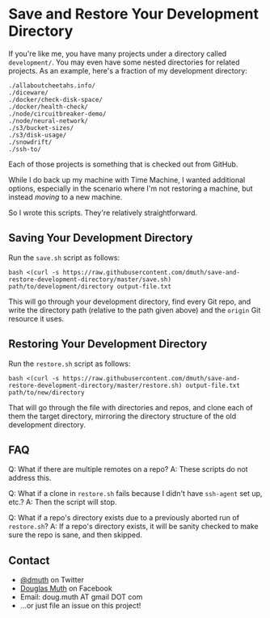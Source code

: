 
# Save and Restore Your Development Directory

If you're like me, you have many projects under a directory called `development/`.
You may even have some nested directories for related projects.  As an example,
here's a fraction of my development directory:

```
./allaboutcheetahs.info/
./diceware/
./docker/check-disk-space/
./docker/health-check/
./node/circuitbreaker-demo/
./node/neural-network/
./s3/bucket-sizes/
./s3/disk-usage/
./snowdrift/
./ssh-to/
```

Each of those projects is something that is checked out from GitHub.

While I do back up my machine with Time Machine, I wanted additional
options, especially in the scenario where I'm not restoring a machine, but
instead *moving* to a new machine.

So I wrote this scripts.  They're relatively straightforward.


## Saving Your Development Directory

Run the `save.sh` script as follows:

`bash <(curl -s https://raw.githubusercontent.com/dmuth/save-and-restore-development-directory/master/save.sh) path/to/development/directory output-file.txt`

This will go through your development directory, find every Git repo, 
and write the directory path (relative to the path given above)
and the `origin` Git resource it uses.


## Restoring Your Development Directory

Run the `restore.sh` script as follows:

`bash <(curl -s https://raw.githubusercontent.com/dmuth/save-and-restore-development-directory/master/restore.sh) output-file.txt path/to/new/directory`

That will go through the file with directories and repos, and clone each 
of them the target directory, mirroring the directory structure
of the old development directory.


## FAQ

Q: What if there are multiple remotes on a repo?
A: These scripts do not address this.

Q: What if a clone in `restore.sh` fails because I didn't have `ssh-agent` set up, etc.?
A: Then the script will stop.

Q: What if a repo's directory exists due to a previously aborted run of `restore.sh`?
A: If a repo's directory exists, it will be sanity checked to make sure the repo is sane, and then skipped.


## Contact

- <a href="https://twitter.com/dmuth">@dmuth</a> on Twitter
- <a href="https://facebook.com/dmuth">Douglas Muth</a> on Facebook
- Email: doug.muth AT gmail DOT com
- ...or just file an issue on this project!









